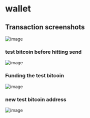 # wallet

## Transaction screenshots
![image](https://user-images.githubusercontent.com/71105939/111081496-fc43bf00-84d9-11eb-9074-dafa2ba35cae.png)
### test bitcoin before hitting send
![image](https://user-images.githubusercontent.com/71105939/111081552-4462e180-84da-11eb-9fb7-de7b1e4276cd.png)
### Funding the test bitcoin
![image](https://user-images.githubusercontent.com/71105939/111081580-60668300-84da-11eb-87d6-d7fa7c5c2dc5.png)
### new test bitcoin  address
![image](https://user-images.githubusercontent.com/71105939/111082046-973d9880-84dc-11eb-8bc5-b2d59c6d501f.png)





